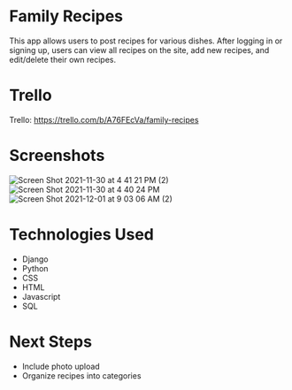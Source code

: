 # Family Recipes

This app allows users to post recipes for various dishes. 
After logging in or signing up, users can view all recipes on the site, add new recipes, and edit/delete their own recipes.

# Trello

Trello:
https://trello.com/b/A76FEcVa/family-recipes

# Screenshots

![Screen Shot 2021-11-30 at 4 41 21 PM (2)](https://user-images.githubusercontent.com/80408236/144133244-1cebd54c-85f9-4482-9c01-1c0caab47d2f.png)
![Screen Shot 2021-11-30 at 4 40 24 PM](https://user-images.githubusercontent.com/80408236/144133257-bd5c0e39-a03f-4025-8960-fce949a6a2bb.png)
![Screen Shot 2021-12-01 at 9 03 06 AM (2)](https://user-images.githubusercontent.com/80408236/144271117-52ef53d1-2c08-4849-ae77-60eb64cebf24.png)

# Technologies Used
* Django
* Python
* CSS
* HTML
* Javascript
* SQL

# Next Steps
* Include photo upload
* Organize recipes into categories
